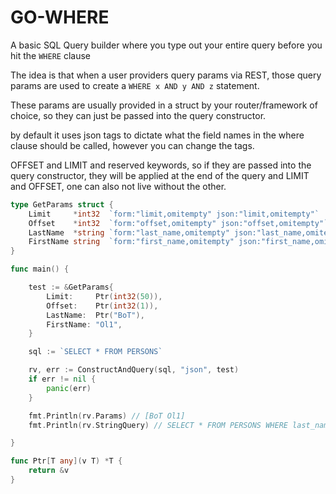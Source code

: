 # GO-WHERE

A basic SQL Query builder where you type out your entire query before you hit the `WHERE` clause

The idea is that when a user providers query params via REST, those query params are used to create a `WHERE x AND y AND z` statement.

These params are usually provided in a struct by your router/framework of choice, so they can just be passed into the query constructor.

by default it uses json tags to dictate what the field names in the where clause should be called, however you can change the tags.

OFFSET and LIMIT and reserved keywords, so if they are passed into the query constructor, they will be applied at the end of the query and LIMIT and OFFSET, one can also not live without the other.


```go
type GetParams struct {
	Limit     *int32  `form:"limit,omitempty" json:"limit,omitempty"`
	Offset    *int32  `form:"offset,omitempty" json:"offset,omitempty"`
	LastName  *string `form:"last_name,omitempty" json:"last_name,omitempty"`
	FirstName string  `form:"first_name,omitempty" json:"first_name,omitempty"`
}

func main() {

	test := &GetParams{
		Limit:     Ptr(int32(50)),
		Offset:    Ptr(int32(1)),
		LastName:  Ptr("BoT"),
		FirstName: "Ol1",
	}

	sql := `SELECT * FROM PERSONS`

	rv, err := ConstructAndQuery(sql, "json", test)
	if err != nil {
		panic(err)
	}

	fmt.Println(rv.Params) // [BoT Ol1]
	fmt.Println(rv.StringQuery) // SELECT * FROM PERSONS WHERE last_name = $1 AND first_name = $2 LIMIT 50 OFFSET 1 

}

func Ptr[T any](v T) *T {
	return &v
}
```